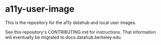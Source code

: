 # a11y-user-image

This is the repository for the a11y datahub and local user images.

See this repository's CONTRIBUTING.md for instructions. That information will eventually be migrated to docs.datahub.berkeley.edu.


